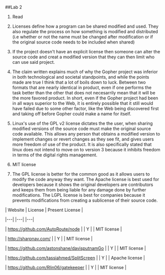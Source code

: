 ##Lab 2
1. Read

2. Licenses define how a program can be shared modified and used.
They also regulate the process on how something is modified and distributed (i.e whether or not the name must be changed after modification or if the original source code needs to be included when shared)

3. If the project doesn't have an explicit license then someone can alter the source code and creat a modified version that they can then limit who can use said project.  

4. The claim written explains much of why the Gopher project was inferior in both technological and societal standpoints, and while the points made are true I think that a lot of boils down to luck. Between two formats that are nearly identical in product, even if one performs the task better than the other that does not necesarrily mean that it will be the more favored product. In short, even if the Gopher project had been in all ways superior to the Web, it is entirely possible that it still would have failed due to some other factor, like the Web being discovered first and taking off before Gopher could make a name for itself.

5. Linux's use of the GPL v2 license dictates the the user, when sharing modified versions of the source code must make the original source code available. This allows any person that obtains a modified version to implement changes or revert changes as they see fit, and gives users more freedom of use of the product. It is also specifically stated that linux does not intend to move on to version 3 because it inhibits freedom in terms of the digital rights management.

6. MIT license

7. The GPL license is better for the common good as it allows users to modify the code anyway they want. The Apache license is best used for developers because it shows the original developers are contributors and keeps them from being liable for any damage done by further modifications. The LGPL license is best for companies because it prevents modifications from creating a sublicense of their source code.


| Website |	License | Present License |

|---| |---| |---|

| https://github.com/AutoRoute/node |	|	Y	|	| MIT license |

| http://sharpnav.com/ | |	Y |	| MIT license |

| https://github.com/astonshane/davisputnamGo |	| Y |	| MIT license |

| https://github.com/tassiahmed/SplitScreen |	| Y |	| Apache license |

| https://github.com/Rlin06/gatekeeper | | Y	|	| MIT license |
